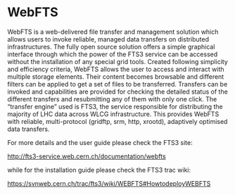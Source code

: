 WebFTS
======

WebFTS is a web-delivered file transfer and management solution which allows users to invoke reliable, 
managed data transfers on distributed infrastructures. The fully open source solution offers a simple 
graphical interface through which the power of the FTS3 service can be accessed without the installation 
of any special grid tools. Created following simplicity and efficiency criteria, WebFTS allows the user to 
access and interact with multiple storage elements. Their content becomes browsable and different filters 
can be applied to get a set of files to be transferred. Transfers can be invoked and capabilities are provided 
for checking the detailed status of the different transfers and resubmitting any of them with only one click.
The “transfer engine” used is FTS3, the service responsible for distributing the majority of LHC data across 
WLCG infrastructure. This provides WebFTS with reliable, multi-protocol (gridftp, srm, http, xrootd), 
adaptively optimised data transfers.

For more details and the user guide please check the FTS3 site:

http://fts3-service.web.cern.ch/documentation/webfts

while for the installation guide please check the FTS3 trac wiki:

https://svnweb.cern.ch/trac/fts3/wiki/WEBFTS#HowtodeployWEBFTS




